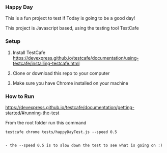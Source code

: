 ### Happy Day

This is a fun project to test if Today is going to be a good day!

This project is Javascript based, using the testing tool TestCafe


### Setup

1. Install TestCafe https://devexpress.github.io/testcafe/documentation/using-testcafe/installing-testcafe.html


2. Clone or download this repo to your computer 


3. Make sure you have Chrome installed on your machine


### How to Run

https://devexpress.github.io/testcafe/documentation/getting-started/#running-the-test

From the root folder run this command

    testcafe chrome tests/happyDayTest.js --speed 0.5
    

    - the --speed 0.5 is to slow down the test to see what is going on :)

